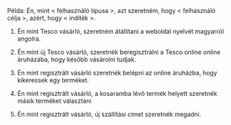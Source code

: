Példa:
Én, mint < felhasználó típusa >,
azt szeretném, hogy < felhasználó célja >,
azért, hogy < indíték >.

1. Én mint Tesco vásárló, szeretném átállítani a 
weboldal nyelvét magyarról angolra.

2. Én mint új Tesco vásárló, szeretnék beregisztrálni a Tesco online
online áruházába, hogy később vásárolni tudjak.

3. Én mint regisztrált vásárló szeretnék belépni az online áruházba, hogy kikeressek egy terméket.

4. Én mint regisztrált vásárló, a kosaramba lévő termék helyett szeretnék másik terméket választani

5. Én mint regisztrált vásárló, új szállítási címet szeretnék megadni.

